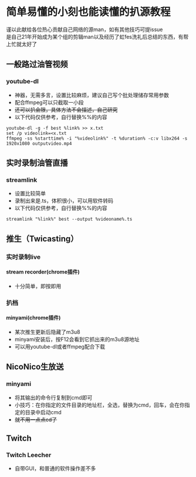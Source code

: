 # 简单易懂的小刻也能读懂的扒源教程
谨以此献给各位热心贡献自己网络的源man，如有其他技巧可提issue  
是自己21年开始成为某个组的剪辑man以及经历了虹fes洗礼后总结的东西，有帮上忙就太好了

## 一般路过油管视频
### youtube-dl
- 神器，无需多言，设置比较麻烦，建议自己写个批处理储存常用参数
- 配合ffmpeg可以只截取一小段
- ~~还可以扒会限，具体方法不会描述，自己研究~~
- 以下代码仅供参考，自行替换%%的内容
```DOS
youtube-dl -g -f best %link% >> x.txt
set /p videolink=<x.txt
ffmpeg -ss %starttime% -i "%videolink%" -t %duration% -c:v libx264 -s 1920x1080 outputvideo.mp4
```

## 实时录制油管直播
### streamlink
- 设置比较简单
- 录制出来是.ts，体积很小，可以用软件转码
- 以下代码仅供参考，自行替换%%的内容
```DOS
streamlink "%link%" best --output %videoname%.ts
```

## 推生（Twicasting）
### 实时录制live
#### stream recorder(chrome插件)
- 十分简单，即按即用
### 扒档
#### minyami(chrome插件)
- 某次推生更新后隐藏了m3u8
- minyami安装后，按F12会看到它抓出来的m3u8源地址
- 可以用youtube-dl或者ffmpeg配合下载

## NicoNico生放送
### minyami
- 将其输出的命令行复制到cmd即可
- 小技巧：在你指定的文件目录的地址栏，全选，替换为cmd，回车，会在你指定的目录中启动cmd
- ~~就不用一点点cd了~~

## Twitch
### Twitch Leecher
- 自带GUI，和普通的软件操作差不多
